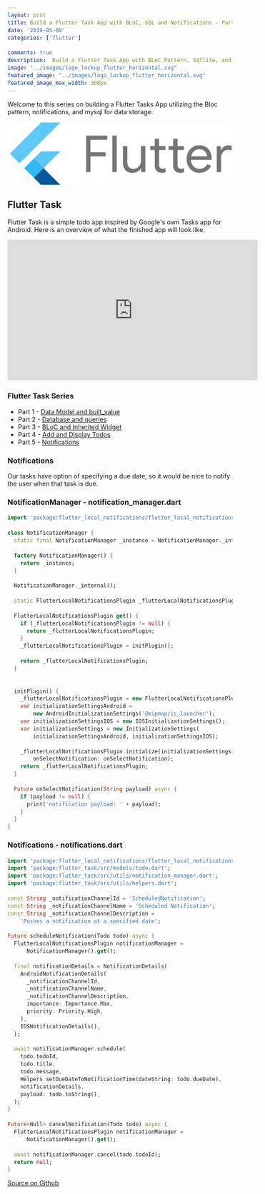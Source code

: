 ```yaml
---
layout: post
title: Build a Flutter Task App with BLoC, SQL and Notifications - Part 5
date: '2019-05-09'
categories: ['flutter']

comments: true
description:  Build a Flutter Task App with BLoC Pattern, Sqflite, and Notifications, Part 5 - Notifications.
image: "../images/logo_lockup_flutter_horizontal.svg"
featured_image: "../images/logo_lockup_flutter_horizontal.svg"
featured_image_max_width: 300px
---
```


Welcome to this series on building a Flutter Tasks App utilizing the Bloc pattern, notifications, and mysql for data storage.

![flutter logo](../images/logo_lockup_flutter_horizontal.svg)


## Flutter Task

Flutter Task is a simple todo app inspired by Google's own Tasks app for Android. Here is an overview of what the finished app will look like.


<div class="video-container">
  <iframe width="560" height="315" src="https://www.youtube.com/embed/dblMcGSKot8" frameborder="0" allow="accelerometer; autoplay; encrypted-media; gyroscope; picture-in-picture" allowfullscreen></iframe>
</div>


### Flutter Task Series
* Part 1 - [Data Model and built\_value](/flutter/2019/05/05/flutter-task-tutorial-step-1)
* Part 2 - [Database and queries](/flutter/2019/05/06/flutter-task-tutorial-step-2)
* Part 3 - [BLoC and Inherited Widget](/flutter/2019/05/07/flutter-task-tutorial-step-3)
* Part 4 - [Add and Display Todos](/flutter/2019/05/08/flutter-task-tutorial-step-4)
* Part 5 - [Notifications](/flutter/2019/05/09/flutter-task-tutorial-step-5)


### Notifications

Our tasks have option of specifying a due date, so it would be nice to notify the user when that task is due.

### NotificationManager - notification_manager.dart

```dart
import 'package:flutter_local_notifications/flutter_local_notifications.dart';

class NotificationManager {
  static final NotificationManager _instance = NotificationManager._internal();

  factory NotificationManager() {
    return _instance;
  }

  NotificationManager._internal();

  static FlutterLocalNotificationsPlugin _flutterLocalNotificationsPlugin; 

  FlutterLocalNotificationsPlugin get() {
    if (_flutterLocalNotificationsPlugin != null) {
      return _flutterLocalNotificationsPlugin;
    }
    _flutterLocalNotificationsPlugin = initPlugin();

    return _flutterLocalNotificationsPlugin;
  }


  initPlugin() {
    _flutterLocalNotificationsPlugin = new FlutterLocalNotificationsPlugin();
    var initializationSettingsAndroid =
        new AndroidInitializationSettings('@mipmap/ic_launcher');
    var initializationSettingsIOS = new IOSInitializationSettings();
    var initializationSettings = new InitializationSettings(
        initializationSettingsAndroid, initializationSettingsIOS);

    _flutterLocalNotificationsPlugin.initialize(initializationSettings,
        onSelectNotification: onSelectNotification);
    return _flutterLocalNotificationsPlugin;
  }

  Future onSelectNotification(String payload) async {
    if (payload != null) {
      print('notification payload: ' + payload);
    }
  }
}

```

### Notifications - notifications.dart

```dart
import 'package:flutter_local_notifications/flutter_local_notifications.dart';
import 'package:flutter_task/src/models/todo.dart';
import 'package:flutter_task/src/utils/notification_manager.dart';
import 'package:flutter_task/src/utils/helpers.dart';

const String _notificationChannelId = 'ScheduledNotification';
const String _notificationChannelName = 'Scheduled Notification';
const String _notificationChannelDescription =
    'Pushes a notification at a specified date';

Future scheduleNotification(Todo todo) async {
  FlutterLocalNotificationsPlugin notificationManager =
      NotificationManager().get();

  final notificationDetails = NotificationDetails(
    AndroidNotificationDetails(
      _notificationChannelId,
      _notificationChannelName,
      _notificationChannelDescription,
      importance: Importance.Max,
      priority: Priority.High,
    ),
    IOSNotificationDetails(),
  );

  await notificationManager.schedule(
    todo.todoId,
    todo.title,
    todo.message,
    Helpers.setDueDateToNotificationTime(dateString: todo.dueDate),
    notificationDetails,
    payload: todo.toString(),
  );
}

Future<Null> cancelNotification(Todo todo) async {
  FlutterLocalNotificationsPlugin notificationManager =
      NotificationManager().get();

  await notificationManager.cancel(todo.todoId);
  return null;
}

```


[Source on Github](https://github.com/blehr/flutter_task/tree/master) 